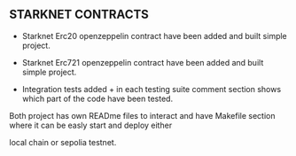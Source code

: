 ## STARKNET CONTRACTS 

- Starknet Erc20 openzeppelin contract have been added and built simple project.
- Starknet Erc721 openzeppelin contract have been added and built simple project.

- Integration tests added + in each testing suite comment section shows which part of the code have been tested.

Both project has own READme files to interact and have Makefile section where it can be easly start and deploy either 

local chain or sepolia testnet.